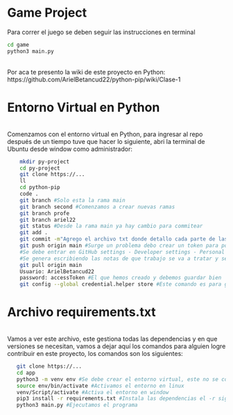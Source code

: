 # Game Project

Para correr el juego se deben seguir las instrucciones
en terminal

```sh
cd game
python3 main.py
```
<br>
Por aca te presento la wiki de este proyecto en Python:</br>
https://github.com/ArielBetancud22/python-pip/wiki/Clase-1

# Entorno Virtual en Python

<br>Comenzamos con el entorno virtual en Python, para ingresar al repo después de un tiempo tuve que hacer lo siguiente, abri la terminal de Ubuntu desde window como administrador:</br>

```sh
    mkdir py-project
    cd py-project
    git clone https://...
    ll
    cd python-pip
    code .
    git branch #Solo esta la rama main
    git branch second #Comenzamos a crear nuevas ramas
    git branch profe
    git branch ariel22
    git status #Desde la rama main ya hay cambio para commitear
    git add .
    git commit -m"Agrego el archivo txt donde detallo cada parte de las clases"
    git push origin main #Surge un problema debo crear un token para poder cargar cambios
    #Se debe entrar en GitHub settings - Developer settings - Personal access tokens - token classic
    #Se genera escribiendo las notas de que trabajo se va a tratar y se deben tildar cuanto tiempo de duración tendrá el token y tildar los permisos, generar y por último copiar el token
    git pull origin main
    Usuario: ArielBetancud22
    password: accessToken #El que hemos creado y debemos guardar bien
    git config --global credential.helper store #Este comando es para guardar el token, pero habrá que ingrearlo una vez y desde allí lo recordará.
```

# Archivo requirements.txt
 <br>Vamos a ver este archivo, este gestiona todas las dependencias y en que versiones se necesitan, vamos a dejar aquí los comandos para alguien logre contribuir en este proyecto, los comandos son los siguientes:</br>

 ```sh
    git clone https://...
    cd app
    python3 -m venv env #Se debe crear el entorno virtual, este no se comparte desde GitHub
    source env/bin/activate #Activamos el entorno en linux
    venv/Script/activate #Activa el entorno en window
    pip3 install -r requirements.txt #Instala las dependencias el -r significa reutilizar
    python3 main.py #Ejecutamos el programa
 ```